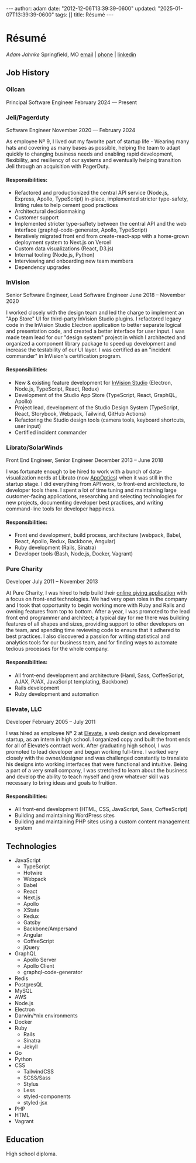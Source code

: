 --- author: adam date: "2012-12-06T13:39:39-0600" updated: "2025-01-07T13:39:39-0600" tags: [] title: Résumé ---

# Résumé

_Adam Jahnke_  Springfield, MO  [<span>email</span>](mailto:adamyonk@icloud.com) | [<span>phone</span>](tel:14028179871)
| [<span>linkedin</span>](https://linkedin.com/in/adamyonk)

## Job History

### Oilcan

Principal Software Engineer  February 2024 — Present

### Jeli/Pagerduty

Software Engineer  November 2020 — February 2024

As employee Nº 9, I lived out my favorite part of startup life - Wearing many hats and covering as many bases as
possible, helping the team to adapt quickly to changing business needs and enabling rapid development, flexibility, and
resiliency of our systems and eventually helping transition Jeli through an acquisition with PagerDuty.

#### Responsibilities:

- Refactored and productionized the central API service (Node.js, Express, Apollo, TypeScript) in-place, implemented
stricter type-safety, linting rules to help cement good practices
- Architectural decisionmaking
- Customer support
- Implemented stricter type-saftety between the central API and the web interface (graphql-code-generator, Apollo,
TypeScript)
- Iteratively migrated front end from create-react-app with a home-grown deployment system to Next.js on Vercel
- Custom data visualizations (React, D3.js)
- Internal tooling (Node.js, Python)
- Interviewing and onboarding new team members
- Dependency upgrades

### InVision

Senior Software Engineer, Lead Software Engineer  June 2018 – November 2020

I worked closely with the design team and led the charge to implement an "App Store" UI for third-party InVision Studio
plugins. I refactored legacy code in the InVision Studio Electron application to better separate logical and
presentation code, and created a better interface for user input. I was made team lead for our "design system" project
in which I architected and organized a component library package to speed up development and increase the testability of
our UI layer. I was certified as an "incident commander" in InVision's certification program.

#### Responsibilities:

- New & existing feature development for [InVision Studio](https://www.invisionapp.com/studio) (Electron, Node.js,
TypeScript, React, Redux)
- Development of the Studio App Store (TypeScript, React, GraphQL, Apollo)
- Project lead, development of the Studio Design System (TypeScript, React, Storybook, Webpack, Tailwind, GitHub
Actions)
- Refactoring the Studio design tools (camera tools, keyboard shortcuts, user input)
- Certified incident commander

### Librato/SolarWinds

Front End Engineer, Senior Engineer  December 2013 – June 2018

I was fortunate enough to be hired to work with a bunch of data-visualization nerds at Librato (now
[AppOptics](https://appoptics.com)) when it was still in the startup stage. I did everything from API work, to front-end
architecture, to developer tools there. I spent a lot of time tuning and maintaining large customer-facing applications,
researching and selecting technologies for new projects, documenting developer best practices, and writing command-line
tools for developer happiness.

#### Responsibilities:

- Front end development, build process, architecture (webpack, Babel, React, Apollo, Redux, Backbone, Angular)
- Ruby development (Rails, Sinatra)
- Developer tools (Bash, Node.js, Docker, Vagrant)

### Pure Charity

Developer  July 2011 – November 2013

At Pure Charity, I was hired to help build their [online giving application](http://purecharity.com) with a focus on
front-end technologies. We had very open roles in the company and I took that opportunity to begin working more with
Ruby and Rails and owning features from top to bottom. After a year, I was promoted to the lead front end programmer and
architect; a typical day for me there was building features of all shapes and sizes, providing support to other
developers on the team, and spending time reviewing code to ensure that it adhered to best practices. I also discovered
a passion for writing statistical and analytics tools for our business team, and for finding ways to automate tedious
processes for the whole company.

#### Responsibilities:

- All front-end development and architecture (Haml, Sass, CoffeeScript, AJAX, PJAX, JavaScript templating, Backbone)
- Rails development
- Ruby development and automation

### Elevate, LLC

Developer  February 2005 – July 2011

I was hired as employee Nº 2 at [Elevate](http://elevate.co), a web design and development startup, as an intern in high
school. I organized copy and built the front ends for all of Elevate’s contract work. After graduating high school, I
was promoted to lead developer and began working full-time. I worked very closely with the owner/designer and was
challenged constantly to translate his designs into working interfaces that were functional and intuitive. Being a part
of a very small company, I was stretched to learn about the business and develop the ability to teach myself and grow
whatever skill was necessary to bring ideas and goals to fruition.

#### Responsibilities:

- All front-end development (HTML, CSS, JavaScript, Sass, CoffeeScript)
- Building and maintaining WordPress sites
- Building and maintaining PHP sites using a custom content management system

## Technologies

- JavaScript
  - TypeScript
  - Hotwire
  - Webpack
  - Babel
  - React
  - Next.js
  - Apollo
  - XState
  - Redux
  - Gatsby
  - Backbone/Ampersand
  - Angular
  - CoffeeScript
  - jQuery
- GraphQL
  - Apollo Server
  - Apollo Client
  - graphql-code-generator
- Redis
- PostgresQL
- MySQL
- AWS
- Node.js
- Electron
- Darwin/\*nix environments
- Docker
- Ruby
  - Rails
  - Sinatra
  - Jekyll
- Go
- Python
- CSS
  - TailwindCSS
  - SCSS/Sass
  - Stylus
  - Less
  - styled-components
  - styled-jsx
- PHP
- HTML
- Vagrant

## Education

High school diploma.
